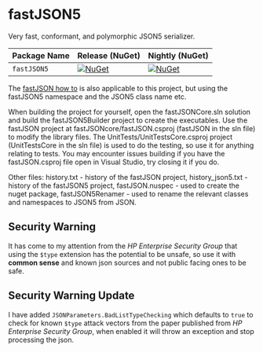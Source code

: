 # fastJSON5

Very fast, conformant, and polymorphic JSON5 serializer.

| Package Name                   | Release (NuGet) | Nightly (NuGet) |
|--------------------------------|-----------------|-----------------|
| `fastJSON5`         | [![NuGet](https://img.shields.io/nuget/v/fastJSON5.svg)](https://www.nuget.org/packages/fastJSON5/latest) | [![NuGet](https://img.shields.io/nuget/vpre/fastJSON5.svg)](https://www.nuget.org/packages/fastJSON5/absoluteLatest) |

The [fastJSON how to](https://github.com/mgholam/fastJSON/blob/master/Howto.md) is also applicable to this project, but using the fastJSON5 namespace and the JSON5 class name etc.

When building the project for yourself, open the fastJSONCore.sln solution and build the fastJSON5Builder project to create the executables. Use the fastJSON project at fastJSONcore/fastJSON.csproj (fastJSON in the sln file) to modify the library files. The UnitTests/UnitTestsCore.csproj project (UnitTestsCore in the sln file) is used to do the testing, so use it for anything relating to tests.
You may encounter issues building if you have the fastJSON.csproj file open in Visual Studio, try closing it if you do.

Other files: history.txt - history of the fastJSON project, history_json5.txt - history of the fastJSON5 project, fastJSON.nuspec - used to create the nuget package, fastJSON5Renamer - used to rename the relevant classes and namespaces to JSON5 from JSON.

## Security Warning

It has come to my attention from the *HP Enterprise Security Group* that using the `$type` extension has the potential to be unsafe, so use it with **common sense** and known json sources and not public facing ones to be safe.

## Security Warning Update
I have added `JSONParameters.BadListTypeChecking` which defaults to `true` to check for known `$type` attack vectors from the paper published from *HP Enterprise Security Group*, when enabled it will throw an exception and stop processing the json. 
